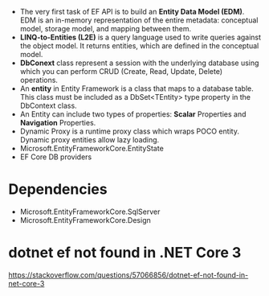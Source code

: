- The very first task of EF API is to build an **Entity Data Model (EDM)**. EDM is an in-memory representation of the entire metadata: conceptual model, storage model, and mapping between them.
- **LINQ-to-Entities (L2E)** is a query language used to write queries against the object model. It returns entities, which are defined in the conceptual model.
- **DbConext** class represent a session with the underlying database using which you can perform CRUD (Create, Read, Update, Delete) operations.
- An **entity** in Entity Framework is a class that maps to a database table. This class must be included as a DbSet\<TEntity\> type property in the DbContext class.
- An Entity can include two types of properties: **Scalar** Properties and **Navigation** Properties.
- Dynamic Proxy is a runtime proxy class which wraps POCO entity. Dynamic proxy entities allow lazy loading.
- Microsoft.EntityFrameworkCore.EntityState
- EF Core DB providers

# Dependencies

- Microsoft.EntityFrameworkCore.SqlServer
- Microsoft.EntityFrameworkCore.Design

# dotnet ef not found in .NET Core 3

https://stackoverflow.com/questions/57066856/dotnet-ef-not-found-in-net-core-3
